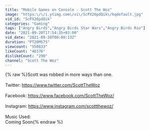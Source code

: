 ```yaml
---
title: "Mobile Games on Console - Scott The Woz"
image: "https:\/\/i.ytimg.com\/vi\/ScPX26pdQik\/hqdefault.jpg"
vid_id: "ScPX26pdQik"
categories: "Gaming"
tags: ["Angry Birds","Angry Birds Star Wars","Angry Birds Rio"]
date: "2021-09-20T17:54:35+03:00"
vid_date: "2021-09-20T00:00:13Z"
duration: "PT20M57S"
viewcount: "550833"
likeCount: "46376"
dislikeCount: "290"
channel: "Scott The Woz"
---
```

{% raw %}Scott was robbed in more ways than one.<br /><br />Twitter: <a rel="nofollow" target="blank" href="https://www.twitter.com/ScottTheWoz">https://www.twitter.com/ScottTheWoz</a><br /><br />Facebook: <a rel="nofollow" target="blank" href="https://www.facebook.com/ScottTheWoz/">https://www.facebook.com/ScottTheWoz/</a><br /><br />Instagram: <a rel="nofollow" target="blank" href="https://www.instagram.com/scottthewoz/">https://www.instagram.com/scottthewoz/</a><br /><br />Music Used:<br />Coming Soon{% endraw %}
